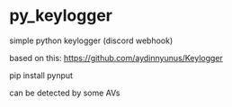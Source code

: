# py_keylogger
simple python keylogger (discord webhook)

based on this: https://github.com/aydinnyunus/Keylogger

pip install pynput

can be detected by some AVs
